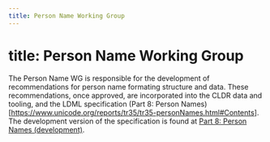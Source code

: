 ```yaml
---
title: Person Name Working Group
---
```


# title: Person Name Working Group

The Person Name WG is responsible for the development of recommendations for person name formating structure and data. 
These recommendations, once approved, are incorporated into the CLDR data and tooling, and the LDML specification (Part 8: Person Names)[https://www.unicode.org/reports/tr35/tr35-personNames.html#Contents].
The development version of the specification is found at [Part 8: Person Names (development)](https://cldr-smoke.unicode.org/spec/main/ldml/tr35-personNames.html#Contents).
